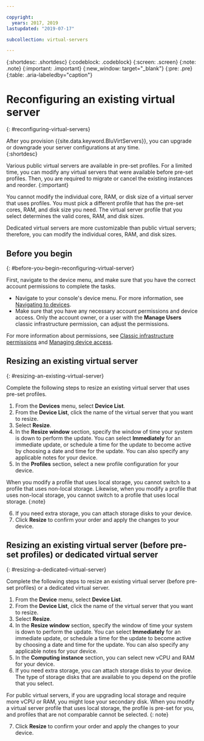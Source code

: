 ```yaml
---

copyright:
  years: 2017, 2019
lastupdated: "2019-07-17"

subcollection: virtual-servers

---
```


{:shortdesc: .shortdesc}
{:codeblock: .codeblock}
{:screen: .screen}
{:note: .note}
{:important: .important}
{:new_window: target="_blank"}
{:pre: .pre}
{:table: .aria-labeledby="caption"}


# Reconfiguring an existing virtual server
{: #reconfiguring-virtual-servers}

After you provision {{site.data.keyword.BluVirtServers}}, you can upgrade or downgrade your server configurations at any time.  
{:shortdesc}

Various public virtual servers are available in pre-set profiles. For a limited time, you can modify any virtual servers that were available before pre-set profiles. Then, you are required to migrate or cancel the existing instances and reorder.
{:important}

You cannot modify the individual core, RAM, or disk size of a virtual server that uses profiles. You must pick a different profile that has the pre-set cores, RAM, and disk size you need. The virtual server profile that you select determines the valid cores, RAM, and disk sizes.  

Dedicated virtual servers are more customizable than public virtual servers; therefore, you can modify the individual cores, RAM, and disk sizes.

## Before you begin
{: #before-you-begin-reconfiguring-virtual-server}

First, navigate to the device menu, and make sure that you have the correct account permissions to complete the tasks.

* Navigate to your console's device menu. For more information, see [Navigating to devices](/docs/virtual-servers?topic=virtual-servers-navigating-devices).
* Make sure that you have any necessary account permissions and device access. Only the account owner, or a user with the **Manage Users** classic infrastructure permission, can adjust the permissions.

For more information about permissions, see [Classic infrastructure permissions](/docs/account?topic=account-infrapermission) and [Managing device access](/docs/virtual-servers?topic=virtual-servers-managing-device-access).

## Resizing an existing virtual server 
{: #resizing-an-existing-virtual-server}

Complete the following steps to resize an existing virtual server that uses pre-set profiles.

1. From the **Devices** menu, select **Device List**.
2. From the **Device List**, click the name of the virtual server that you want to resize.
3. Select **Resize**.
4. In the **Resize window** section, specify the window of time your system is down to perform the update. You can select **Immediately** for an immediate update, or schedule a time for the update to become active by choosing a date and time for the update. You can also specify any applicable notes for your device.
5. In the **Profiles** section, select a new profile configuration for your device. 

  When you modify a profile that uses local storage, you cannot switch to a profile that uses non-local storage. Likewise, when you modify a profile that uses non-local storage, you cannot switch to a profile that uses local storage.
  {:note}

6. If you need extra storage, you can attach storage disks to your device.
7. Click **Resize** to confirm your order and apply the changes to your device.

## Resizing an existing virtual server (before pre-set profiles) or dedicated virtual server
{: #resizing-a-dedicated-virtual-server}

Complete the following steps to resize an existing virtual server (before pre-set profiles) or a dedicated virtual server.

1. From the **Device** menu, select **Device List**.
2. From the **Device List**, click the name of the virtual server that you want to resize.
3. Select **Resize**.
4. In the **Resize window** section, specify the window of time your system is down to perform the update. You can select **Immediately** for an immediate update, or schedule a time for the update to become active by choosing a date and time for the update. You can also specify any applicable notes for your device.
5. In the **Computing instance** section, you can select new vCPU and RAM for your device. 
6. If you need extra storage, you can attach storage disks to your device. The type of storage disks that are available to you depend on the profile that you select.

  For public virtual servers, if you are upgrading local storage and require more vCPU or RAM, you might lose your secondary disk. When you modify a virtual server profile that uses local storage, the profile is pre-set for you, and profiles that are not comparable cannot be selected.
  {: note}

7. Click **Resize** to confirm your order and apply the changes to your device.

